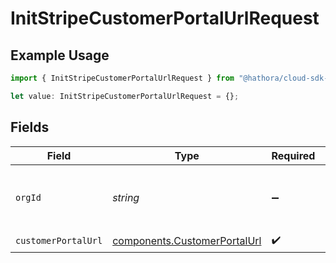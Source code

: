 # InitStripeCustomerPortalUrlRequest

## Example Usage

```typescript
import { InitStripeCustomerPortalUrlRequest } from "@hathora/cloud-sdk-typescript/models/operations";

let value: InitStripeCustomerPortalUrlRequest = {};
```

## Fields

| Field                                                                        | Type                                                                         | Required                                                                     | Description                                                                  | Example                                                                      |
| ---------------------------------------------------------------------------- | ---------------------------------------------------------------------------- | ---------------------------------------------------------------------------- | ---------------------------------------------------------------------------- | ---------------------------------------------------------------------------- |
| `orgId`                                                                      | *string*                                                                     | :heavy_minus_sign:                                                           | N/A                                                                          | org-6f706e83-0ec1-437a-9a46-7d4281eb2f39                                     |
| `customerPortalUrl`                                                          | [components.CustomerPortalUrl](../../models/components/customerportalurl.md) | :heavy_check_mark:                                                           | N/A                                                                          |                                                                              |
